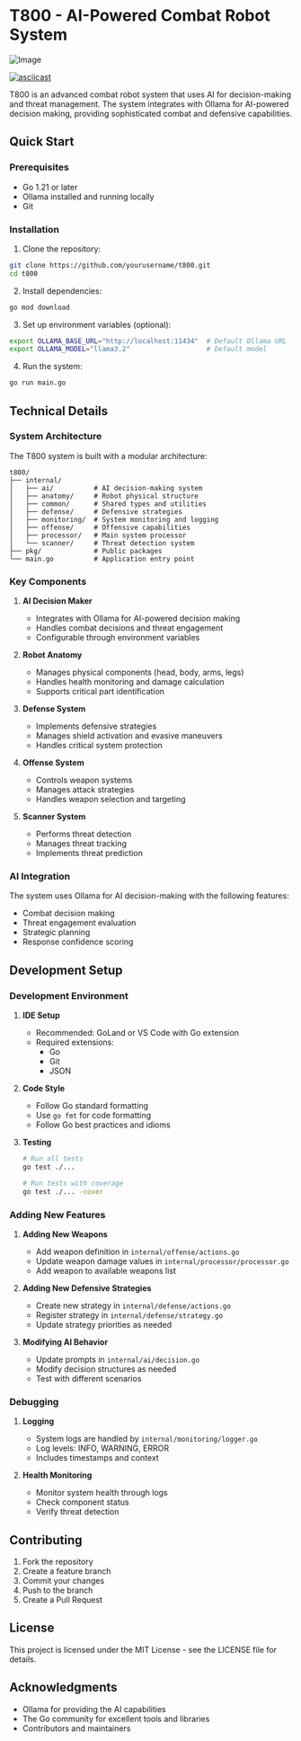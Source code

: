 # T800 - AI-Powered Combat Robot System

![Image](https://github.com/user-attachments/assets/a9680993-a252-47dd-bd2a-fe31e1bf71fc)

[![asciicast](https://asciinema.org/a/708059.svg)](https://asciinema.org/a/708059)

T800 is an advanced combat robot system that uses AI for decision-making and threat management. The system integrates with Ollama for AI-powered decision making, providing sophisticated combat and defensive capabilities.

## Quick Start

### Prerequisites
- Go 1.21 or later
- Ollama installed and running locally
- Git

### Installation

1. Clone the repository:
```bash
git clone https://github.com/yourusername/t800.git
cd t800
```

2. Install dependencies:
```bash
go mod download
```

3. Set up environment variables (optional):
```bash
export OLLAMA_BASE_URL="http://localhost:11434"  # Default Ollama URL
export OLLAMA_MODEL="llama3.2"                   # Default model
```

4. Run the system:
```bash
go run main.go
```

## Technical Details

### System Architecture

The T800 system is built with a modular architecture:

```
t800/
├── internal/
│   ├── ai/          # AI decision-making system
│   ├── anatomy/     # Robot physical structure
│   ├── common/      # Shared types and utilities
│   ├── defense/     # Defensive strategies
│   ├── monitoring/  # System monitoring and logging
│   ├── offense/     # Offensive capabilities
│   ├── processor/   # Main system processor
│   └── scanner/     # Threat detection system
├── pkg/             # Public packages
└── main.go          # Application entry point
```

### Key Components

1. **AI Decision Maker**
   - Integrates with Ollama for AI-powered decision making
   - Handles combat decisions and threat engagement
   - Configurable through environment variables

2. **Robot Anatomy**
   - Manages physical components (head, body, arms, legs)
   - Handles health monitoring and damage calculation
   - Supports critical part identification

3. **Defense System**
   - Implements defensive strategies
   - Manages shield activation and evasive maneuvers
   - Handles critical system protection

4. **Offense System**
   - Controls weapon systems
   - Manages attack strategies
   - Handles weapon selection and targeting

5. **Scanner System**
   - Performs threat detection
   - Manages threat tracking
   - Implements threat prediction

### AI Integration

The system uses Ollama for AI decision-making with the following features:
- Combat decision making
- Threat engagement evaluation
- Strategic planning
- Response confidence scoring

## Development Setup

### Development Environment

1. **IDE Setup**
   - Recommended: GoLand or VS Code with Go extension
   - Required extensions:
     - Go
     - Git
     - JSON

2. **Code Style**
   - Follow Go standard formatting
   - Use `go fmt` for code formatting
   - Follow Go best practices and idioms

3. **Testing**
   ```bash
   # Run all tests
   go test ./...

   # Run tests with coverage
   go test ./... -cover
   ```

### Adding New Features

1. **Adding New Weapons**
   - Add weapon definition in `internal/offense/actions.go`
   - Update weapon damage values in `internal/processor/processor.go`
   - Add weapon to available weapons list

2. **Adding New Defensive Strategies**
   - Create new strategy in `internal/defense/actions.go`
   - Register strategy in `internal/defense/strategy.go`
   - Update strategy priorities as needed

3. **Modifying AI Behavior**
   - Update prompts in `internal/ai/decision.go`
   - Modify decision structures as needed
   - Test with different scenarios

### Debugging

1. **Logging**
   - System logs are handled by `internal/monitoring/logger.go`
   - Log levels: INFO, WARNING, ERROR
   - Includes timestamps and context

2. **Health Monitoring**
   - Monitor system health through logs
   - Check component status
   - Verify threat detection

## Contributing

1. Fork the repository
2. Create a feature branch
3. Commit your changes
4. Push to the branch
5. Create a Pull Request

## License

This project is licensed under the MIT License - see the LICENSE file for details.

## Acknowledgments

- Ollama for providing the AI capabilities
- The Go community for excellent tools and libraries
- Contributors and maintainers 
